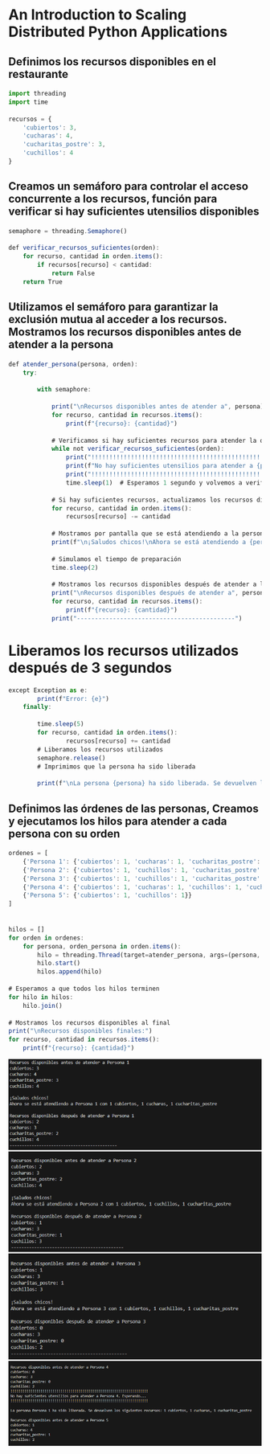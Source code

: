 # An Introduction to Scaling Distributed Python Applications

## Definimos los recursos disponibles en el restaurante
```javascript
import threading
import time

recursos = {
    'cubiertos': 3,
    'cucharas': 4,
    'cucharitas_postre': 3,
    'cuchillos': 4
}
```
## Creamos un semáforo para controlar el acceso concurrente a los recursos, función para verificar si hay suficientes utensilios disponibles

```javascript
semaphore = threading.Semaphore()

def verificar_recursos_suficientes(orden):
    for recurso, cantidad in orden.items():
        if recursos[recurso] < cantidad:
            return False
    return True
```
## Utilizamos el semáforo para garantizar la exclusión mutua al acceder a los recursos. Mostramos los recursos disponibles antes de atender a la persona
```javascript
def atender_persona(persona, orden):
    try:
        
        with semaphore:
            
            print("\nRecursos disponibles antes de atender a", persona)
            for recurso, cantidad in recursos.items():
                print(f"{recurso}: {cantidad}")
            
            # Verificamos si hay suficientes recursos para atender la orden
            while not verificar_recursos_suficientes(orden):
                print("!!!!!!!!!!!!!!!!!!!!!!!!!!!!!!!!!!!!!!!!!!!!!!!!!!!!!!!!!!!!!!!!!!!!!")
                print(f"No hay suficientes utensilios para atender a {persona}. Esperando...")
                print("!!!!!!!!!!!!!!!!!!!!!!!!!!!!!!!!!!!!!!!!!!!!!!!!!!!!!!!!!!!!!!!!!!!!!")
                time.sleep(1)  # Esperamos 1 segundo y volvemos a verificar
            
            # Si hay suficientes recursos, actualizamos los recursos disponibles
            for recurso, cantidad in orden.items():
                recursos[recurso] -= cantidad

            # Mostramos por pantalla que se está atendiendo a la persona con su orden y utensilios utilizados
            print(f"\n¡Saludos chicos!\nAhora se está atendiendo a {persona} con {', '.join([f'{cantidad} {recurso}' for recurso, cantidad in orden.items()])}")
            
            # Simulamos el tiempo de preparación
            time.sleep(2)
            
            # Mostramos los recursos disponibles después de atender a la persona
            print("\nRecursos disponibles después de atender a", persona)
            for recurso, cantidad in recursos.items():
                print(f"{recurso}: {cantidad}")
            print("--------------------------------------------")
```
# Liberamos los recursos utilizados después de 3 segundos

```javascript
except Exception as e:
        print(f"Error: {e}")
    finally:
        
        time.sleep(5)
        for recurso, cantidad in orden.items():
                recursos[recurso] += cantidad
        # Liberamos los recursos utilizados
        semaphore.release()
        # Imprimimos que la persona ha sido liberada
        
        print(f"\nLa persona {persona} ha sido liberada. Se devuelven los siguientes recursos: {', '.join([f'{cantidad} {recurso}' for recurso, cantidad in orden.items()])}")
```

## Definimos las órdenes de las personas, Creamos y ejecutamos los hilos para atender a cada persona con su orden
```javascript
ordenes = [
    {'Persona 1': {'cubiertos': 1, 'cucharas': 1, 'cucharitas_postre': 1}},
    {'Persona 2': {'cubiertos': 1, 'cuchillos': 1, 'cucharitas_postre': 1}},
    {'Persona 3': {'cubiertos': 1, 'cuchillos': 1, 'cucharitas_postre': 1}},
    {'Persona 4': {'cubiertos': 1, 'cucharas': 1, 'cuchillos': 1, 'cucharitas_postre': 1}},
    {'Persona 5': {'cubiertos': 1, 'cuchillos': 1}}
]


hilos = []
for orden in ordenes:
    for persona, orden_persona in orden.items():
        hilo = threading.Thread(target=atender_persona, args=(persona, orden_persona))
        hilo.start()
        hilos.append(hilo)

# Esperamos a que todos los hilos terminen
for hilo in hilos:
    hilo.join()

# Mostramos los recursos disponibles al final
print("\nRecursos disponibles finales:")
for recurso, cantidad in recursos.items():
    print(f"{recurso}: {cantidad}")
```
![](https://github.com/DiegoAlbertoValdivia/Computaci-n-Tolerante-a-Fallas/blob/1.4/Modulo_1/Ejercicio03/image/4.png)
![](https://github.com/DiegoAlbertoValdivia/Computaci-n-Tolerante-a-Fallas/blob/1.4/Modulo_1/Ejercicio03/image/5.png)
![](https://github.com/DiegoAlbertoValdivia/Computaci-n-Tolerante-a-Fallas/blob/1.4/Modulo_1/Ejercicio03/image/6.png)
![](https://github.com/DiegoAlbertoValdivia/Computaci-n-Tolerante-a-Fallas/blob/1.4/Modulo_1/Ejercicio03/image/7.png)
